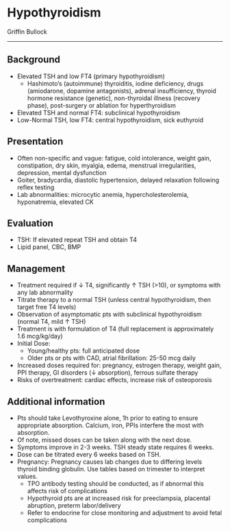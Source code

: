 # Hypothyroidism

Griffin Bullock

---

## Background
-	Elevated TSH and low FT4 (primary hypothyroidism)
    -	Hashimoto’s (autoimmune) thyroiditis, iodine deficiency, drugs (amiodarone, dopamine antagonists), adrenal insufficiency, thyroid hormone resistance (genetic), non-thyroidal illness (recovery phase), post-surgery or ablation for hyperthyroidism
-	Elevated TSH and normal FT4: subclinical hypothyroidism
-	Low-Normal TSH, low FT4: central hypothyroidism, sick euthyroid

## Presentation
-	Often non-specific and vague: fatigue, cold intolerance, weight gain, constipation, dry skin, myalgia, edema, menstrual irregularities, depression, mental dysfunction
-	Goiter, bradycardia, diastolic hypertension, delayed relaxation following reflex testing
-	Lab abnormalities: microcytic anemia, hypercholesterolemia, hyponatremia, elevated CK

## Evaluation
-	TSH: If elevated repeat TSH and obtain T4
-	Lipid panel, CBC, BMP

## Management
-	Treatment required if ↓ T4, significantly ↑ TSH (>10), or symptoms with any lab abnormality
-	Titrate therapy to a normal TSH (unless central hypothyroidism, then target free T4 levels) 
-	Observation of asymptomatic pts with subclinical hypothyroidism (normal T4, mild ↑ TSH) 
-	Treatment is with formulation of T4 (full replacement is approximately 1.6 mcg/kg/day) 
-	Initial Dose:
    -	Young/healthy pts: full anticipated dose
    -	Older pts or pts with CAD, atrial fibrillation: 25-50 mcg daily
-	Increased doses required for: pregnancy, estrogen therapy, weight gain, PPI therapy, GI disorders (↓ absorption), ferrous sulfate therapy
-	Risks of overtreatment: cardiac effects, increase risk of osteoporosis

## Additional information
-	Pts should take Levothyroxine alone, 1h prior to eating to ensure appropriate absorption. Calcium, iron, PPIs interfere the most with absorption.
-	Of note, missed doses can be taken along with the next dose.
-	Symptoms improve in 2-3 weeks. TSH steady state requires 6 weeks.
-	Dose can be titrated every 6 weeks based on TSH.
-	Pregnancy: Pregnancy causes lab changes due to differing levels thyroid binding globulin. Use tables based on trimester to interpret values.
    -	TPO antibody testing should be conducted, as if abnormal this affects risk of complications
    -	Hypothyroid pts are at increased risk for preeclampsia, placental abruption, preterm labor/delivery
    -	Refer to endocrine for close monitoring and adjustment to avoid fetal complications
